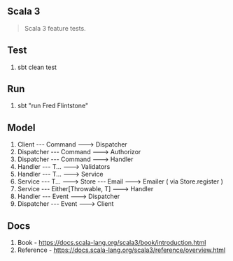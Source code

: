 Scala 3
-------
>Scala 3 feature tests.

Test
----
1. sbt clean test

Run
---
1. sbt "run Fred Flintstone"

Model
-----
1. Client --- Command ---> Dispatcher
2. Dispatcher --- Command ---> Authorizor
3. Dispatcher --- Command ---> Handler
4. Handler --- T... ---> Validators
5. Handler --- T... ---> Service
6. Service --- T... ---> Store --- Email ---> Emailer ( via Store.register )
7. Service --- Either[Throwable, T] ---> Handler
8. Handler --- Event ---> Dispatcher
9. Dispatcher --- Event ---> Client

Docs
----
1. Book - https://docs.scala-lang.org/scala3/book/introduction.html
2. Reference - https://docs.scala-lang.org/scala3/reference/overview.html
